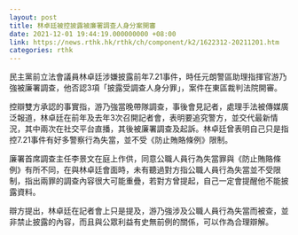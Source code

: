```yaml
---
layout: post
title: 林卓廷被控披露被廉署調查人身分案開審
date: 2021-12-01 19:44:19.000000000 +08:00
link: https://news.rthk.hk/rthk/ch/component/k2/1622312-20211201.htm
categories: rthk
---
```


民主黨前立法會議員林卓廷涉嫌披露前年7.21事件，時任元朗警區助理指揮官游乃強被廉署調查，他否認3項「披露受調查人身分罪」，案件在東區裁判法院開審。

控辯雙方承認的事實指，游乃強當晚帶隊調查，事後會見記者，處理手法被傳媒廣泛報道，林卓廷在前年及去年3次召開記者會，表明要追究警方，並交代最新情況，其中兩次在社交平台直播，其後被廉署調查及起訴。林卓廷曾表明自己只是指控7.21事件有好多警察行為失當，並不受《防止賄賂條例》限制。

廉署首席調查主任李景文在庭上作供，同意公職人員行為失當罪與《防止賄賂條例》有所不同，在與林卓廷會面時，未有聽過對方指公職人員行為失當並不受限制，指出兩罪的調查內容很大可能重疊，若對方曾提起，自己一定會提醒他不能披露資料。

辯方提出，林卓廷在記者會上只是提及，游乃強涉及公職人員行為失當而被查，並非禁止披露的內容，而且與公眾利益有史無前例的關係，可以作為合理辯解。
